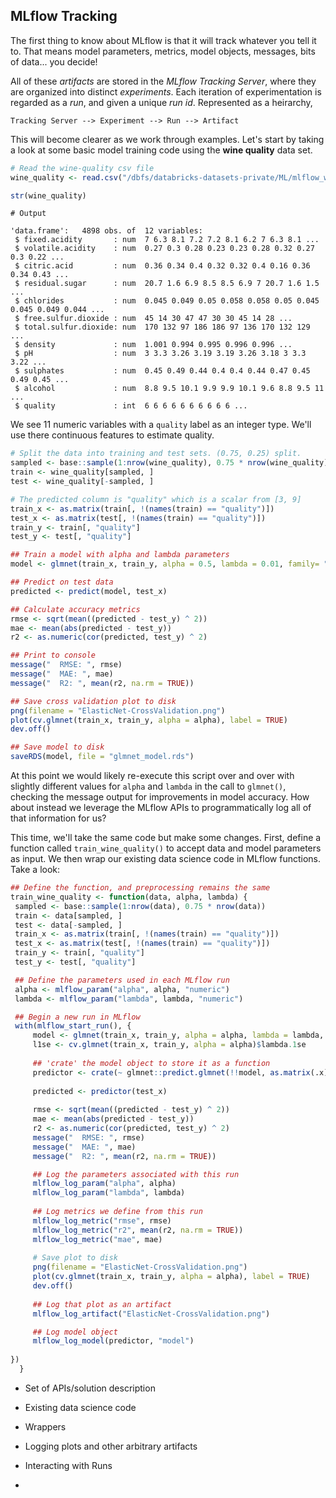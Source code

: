 
## MLflow Tracking

The first thing to know about MLflow is that it will track whatever you tell it to.  That means model parameters, metrics, model objects, messages, bits of data... you decide!  

All of these *artifacts* are stored in the *MLflow Tracking Server*, where they are organized into distinct *experiments*.  Each iteration of experimentation is regarded as a *run*, and given a unique *run id*.  Represented as a heirarchy, 

```Tracking Server --> Experiment --> Run --> Artifact```

This will become clearer as we work through examples.  Let's start by taking a look at some basic model training code using the **wine quality** data set.

```r
# Read the wine-quality csv file
wine_quality <- read.csv("/dbfs/databricks-datasets-private/ML/mlflow_with_r/wine_quality.csv")

str(wine_quality)
```

```
# Output

'data.frame':	4898 obs. of  12 variables:
 $ fixed.acidity       : num  7 6.3 8.1 7.2 7.2 8.1 6.2 7 6.3 8.1 ...
 $ volatile.acidity    : num  0.27 0.3 0.28 0.23 0.23 0.28 0.32 0.27 0.3 0.22 ...
 $ citric.acid         : num  0.36 0.34 0.4 0.32 0.32 0.4 0.16 0.36 0.34 0.43 ...
 $ residual.sugar      : num  20.7 1.6 6.9 8.5 8.5 6.9 7 20.7 1.6 1.5 ...
 $ chlorides           : num  0.045 0.049 0.05 0.058 0.058 0.05 0.045 0.045 0.049 0.044 ...
 $ free.sulfur.dioxide : num  45 14 30 47 47 30 30 45 14 28 ...
 $ total.sulfur.dioxide: num  170 132 97 186 186 97 136 170 132 129 ...
 $ density             : num  1.001 0.994 0.995 0.996 0.996 ...
 $ pH                  : num  3 3.3 3.26 3.19 3.19 3.26 3.18 3 3.3 3.22 ...
 $ sulphates           : num  0.45 0.49 0.44 0.4 0.4 0.44 0.47 0.45 0.49 0.45 ...
 $ alcohol             : num  8.8 9.5 10.1 9.9 9.9 10.1 9.6 8.8 9.5 11 ...
 $ quality             : int  6 6 6 6 6 6 6 6 6 6 ...
```

We see 11 numeric variables with a `quality` label as an integer type.  We'll use there continuous features to estimate quality.
 
```r
# Split the data into training and test sets. (0.75, 0.25) split.
sampled <- base::sample(1:nrow(wine_quality), 0.75 * nrow(wine_quality))
train <- wine_quality[sampled, ]
test <- wine_quality[-sampled, ]

# The predicted column is "quality" which is a scalar from [3, 9]
train_x <- as.matrix(train[, !(names(train) == "quality")])
test_x <- as.matrix(test[, !(names(train) == "quality")])
train_y <- train[, "quality"]
test_y <- test[, "quality"]

## Train a model with alpha and lambda parameters
model <- glmnet(train_x, train_y, alpha = 0.5, lambda = 0.01, family= "gaussian", standardize = FALSE)

## Predict on test data
predicted <- predict(model, test_x)

## Calculate accuracy metrics
rmse <- sqrt(mean((predicted - test_y) ^ 2))
mae <- mean(abs(predicted - test_y))
r2 <- as.numeric(cor(predicted, test_y) ^ 2)

## Print to console
message("  RMSE: ", rmse)
message("  MAE: ", mae)
message("  R2: ", mean(r2, na.rm = TRUE))

## Save cross validation plot to disk
png(filename = "ElasticNet-CrossValidation.png")
plot(cv.glmnet(train_x, train_y, alpha = alpha), label = TRUE)
dev.off()

## Save model to disk
saveRDS(model, file = "glmnet_model.rds")
```

At this point we would likely re-execute this script over and over with slightly different values for `alpha` and `lambda` in the call to `glmnet()`, checking the message output for improvements in model accuracy.  How about instead we leverage the MLflow APIs to programmatically log all of that information for us?

This time, we'll take the same code but make some changes.  First, define a function called `train_wine_quality()` to accept data and model parameters as input.  We then wrap our existing data science code in MLflow functions.  Take a look:

```r
## Define the function, and preprocessing remains the same
train_wine_quality <- function(data, alpha, lambda) {
 sampled <- base::sample(1:nrow(data), 0.75 * nrow(data))
 train <- data[sampled, ]
 test <- data[-sampled, ]
 train_x <- as.matrix(train[, !(names(train) == "quality")])
 test_x <- as.matrix(test[, !(names(train) == "quality")])
 train_y <- train[, "quality"]
 test_y <- test[, "quality"]

 ## Define the parameters used in each MLflow run
 alpha <- mlflow_param("alpha", alpha, "numeric")
 lambda <- mlflow_param("lambda", lambda, "numeric")

 ## Begin a new run in MLflow
 with(mlflow_start_run(), {
     model <- glmnet(train_x, train_y, alpha = alpha, lambda = lambda, family= "gaussian", standardize = FALSE)
     l1se <- cv.glmnet(train_x, train_y, alpha = alpha)$lambda.1se
     
     ## 'crate' the model object to store it as a function
     predictor <- crate(~ glmnet::predict.glmnet(!!model, as.matrix(.x)), !!model, s = l1se)
  
     predicted <- predictor(test_x)
     
     rmse <- sqrt(mean((predicted - test_y) ^ 2))
     mae <- mean(abs(predicted - test_y))
     r2 <- as.numeric(cor(predicted, test_y) ^ 2)
     message("  RMSE: ", rmse)
     message("  MAE: ", mae)
     message("  R2: ", mean(r2, na.rm = TRUE))

     ## Log the parameters associated with this run
     mlflow_log_param("alpha", alpha)
     mlflow_log_param("lambda", lambda)
  
     ## Log metrics we define from this run
     mlflow_log_metric("rmse", rmse)
     mlflow_log_metric("r2", mean(r2, na.rm = TRUE))
     mlflow_log_metric("mae", mae)
  
     # Save plot to disk
     png(filename = "ElasticNet-CrossValidation.png")
     plot(cv.glmnet(train_x, train_y, alpha = alpha), label = TRUE)
     dev.off()
  
     ## Log that plot as an artifact
     mlflow_log_artifact("ElasticNet-CrossValidation.png")

     ## Log model object
     mlflow_log_model(predictor, "model")
  
})
  }
```

* Set of APIs/solution description
* Existing data science code
* Wrappers
* Logging plots and other arbitrary artifacts

* Interacting with Runs
* 

